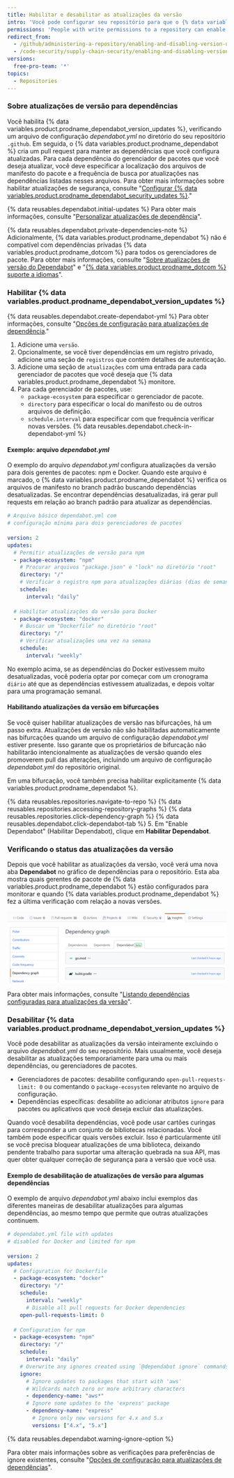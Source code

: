 ```yaml
---
title: Habilitar e desabilitar as atualizações da versão
intro: 'Você pode configurar seu repositório para que o {% data variables.product.prodname_dependabot %} atualize automaticamente os pacotes que você usa.'
permissions: 'People with write permissions to a repository can enable or disable {% data variables.product.prodname_dependabot_version_updates %} for the repository.'
redirect_from:
  - /github/administering-a-repository/enabling-and-disabling-version-updates
  - /code-security/supply-chain-security/enabling-and-disabling-version-updates
versions:
  free-pro-team: '*'
topics:
  - Repositories
---
```

<!--Marketing-LINK: From /features/security/software-supply-chain page "About version updates for dependencies".-->

### Sobre atualizações de versão para dependências

Você habilita {% data variables.product.prodname_dependabot_version_updates %}, verificando um arquivo de configuração *dependabot.yml* no diretório do seu repositório `.github`. Em seguida, o {% data variables.product.prodname_dependabot %} cria um pull request para manter as dependências que você configura atualizadas. Para cada dependência do gerenciador de pacotes que você deseja atualizar, você deve especificar a localização dos arquivos de manifesto do pacote e a frequência de busca por atualizações nas dependências listadas nesses arquivos. Para obter mais informações sobre habilitar atualizações de segurança, consulte "[Configurar {% data variables.product.prodname_dependabot_security_updates %}](/github/managing-security-vulnerabilities/configuring-dependabot-security-updates)."

{% data reusables.dependabot.initial-updates %} Para obter mais informações, consulte "[Personalizar atualizações de dependência](/github/administering-a-repository/customizing-dependency-updates)".

{% data reusables.dependabot.private-dependencies-note %} Adicionalmente, {% data variables.product.prodname_dependabot %} não é compatível com dependências privadas {% data variables.product.prodname_dotcom %} para todos os gerenciadores de pacote. Para obter mais informações, consulte "[Sobre atualizações de versão do Dependabot](/github/administering-a-repository/about-dependabot-version-updates#supported-repositories-and-ecosystems)" e "[{% data variables.product.prodname_dotcom %} suporte a idiomas](/github/getting-started-with-github/github-language-support)".

### Habilitar {% data variables.product.prodname_dependabot_version_updates %}

{% data reusables.dependabot.create-dependabot-yml %} Para obter informações, consulte "[Opções de configuração para atualizações de dependência](/github/administering-a-repository/configuration-options-for-dependency-updates)."
1. Adicione uma `versão`.
1. Opcionalmente, se você tiver dependências em um registro privado, adicione uma seção de `registros` que contém detalhes de autenticação.
1. Adicione uma seção de `atualizações` com uma entrada para cada gerenciador de pacotes que você deseja que {% data variables.product.prodname_dependabot %} monitore.
1. Para cada gerenciador de pacotes, use:
    - `package-ecosystem` para especificar o gerenciador de pacote.
    - `directory` para especificar o local do manifesto ou de outros arquivos de definição.
    - `schedule.interval` para especificar com que frequência verificar novas versões.
{% data reusables.dependabot.check-in-dependabot-yml %}

#### Exemplo: arquivo *dependabot.yml*

O exemplo do arquivo *dependabot.yml* configura atualizações da versão para dois gerentes de pacotes: npm e Docker. Quando este arquivo é marcado, o {% data variables.product.prodname_dependabot %} verifica os arquivos de manifesto no branch padrão buscando dependências desatualizadas. Se encontrar dependências desatualizadas, irá gerar pull requests em relação ao branch padrão para atualizar as dependências.

```yaml
# Arquivo básico dependabot.yml com
# configuração mínima para dois gerenciadores de pacotes

version: 2
updates:
  # Permitir atualizações de versão para npm
  - package-ecosystem: "npm"
    # Procurar arquivos "package.json" e "lock" no diretório "root"
    directory: "/"
    # Verificar o registro npm para atualizações diárias (dias de semana)
    schedule:
      interval: "daily"

  # Habilitar atualizações da versão para Docker
  - package-ecosystem: "docker"
    # Buscar um "Dockerfile" no diretório "root"
    directory: "/"
    # Verificar atualizações uma vez na semana
    schedule:
      interval: "weekly"
```

No exemplo acima, se as dependências do Docker estivessem muito desatualizadas, você poderia optar por começar com um cronograma `diário` até que as dependências estivessem atualizadas, e depois voltar para uma programação semanal.

#### Habilitando atualizações da versão em bifurcações

Se você quiser habilitar atualizações de versão nas bifurcações, há um passo extra. Atualizações de versão não são habilitadas automaticamente nas bifurcações quando um arquivo de configuração *dependabot.yml* estiver presente. Isso garante que os proprietários de bifurcação não habilitarão intencionalmente as atualizações de versão quando eles promoverem pull das alterações, incluindo um arquivo de configuração *dependabot.yml* do repositório original.

Em uma bifurcação, você também precisa habilitar explicitamente {% data variables.product.prodname_dependabot %}.

{% data reusables.repositories.navigate-to-repo %}
{% data reusables.repositories.accessing-repository-graphs %}
{% data reusables.repositories.click-dependency-graph %}
{% data reusables.dependabot.click-dependabot-tab %}
5. Em "Enable Dependabot" (Habilitar Dependabot), clique em **Habilitar Dependabot**.

### Verificando o status das atualizações da versão

Depois que você habilitar as atualizações da versão, você verá uma nova aba **Dependabot** no gráfico de dependências para o repositório. Esta aba mostra quais gerentes de pacote de {% data variables.product.prodname_dependabot %} estão configurados para monitorar e quando {% data variables.product.prodname_dependabot %} fez a última verificação com relação a novas versões.

![Aba de Insights do Repositório, gráfico de dependências, aba Dependabot](/assets/images/help/dependabot/dependabot-tab-view-beta.png)

Para obter mais informações, consulte "[Listando dependências configuradas para atualizações da versão](/github/administering-a-repository/listing-dependencies-configured-for-version-updates)".

### Desabilitar {% data variables.product.prodname_dependabot_version_updates %}

Você pode desabilitar as atualizações da versão inteiramente excluindo o arquivo *dependabot.yml* do seu repositório. Mais usualmente, você deseja desabilitar as atualizações temporariamente para uma ou mais dependências, ou gerenciadores de pacotes.

- Gerenciadores de pacotes: desabilite configurando `open-pull-requests-limit: 0` ou comentando o `package-ecosystem` relevante no arquivo de configuração.
- Dependências específicas: desabilite ao adicionar atributos `ignore` para pacotes ou aplicativos que você deseja excluir das atualizações.

Quando você desabilita dependências, você pode usar cartões curingas para corresponder a um conjunto de bibliotecas relacionadas. Você também pode especificar quais versões excluir. Isso é particularmente útil se você precisa bloquear atualizações de uma biblioteca, deixando pendente trabalho para suportar uma alteração quebrada na sua API, mas quer obter qualquer correção de segurança para a versão que você usa.

#### Exemplo de desabilitação de atualizações de versão para algumas dependências

O exemplo de arquivo *dependabot.yml* abaixo inclui exemplos das diferentes maneiras de desabilitar atualizações para algumas dependências, ao mesmo tempo que permite que outras atualizações continuem.

```yaml
# dependabot.yml file with updates
# disabled for Docker and limited for npm

version: 2
updates:
  # Configuration for Dockerfile
  - package-ecosystem: "docker"
    directory: "/"
    schedule:
      interval: "weekly"
      # Disable all pull requests for Docker dependencies
    open-pull-requests-limit: 0

  # Configuration for npm
  - package-ecosystem: "npm"
    directory: "/"
    schedule:
      interval: "daily"
    # Overwrite any ignores created using `@dependabot ignore` commands
    ignore:
      # Ignore updates to packages that start with 'aws'
      # Wildcards match zero or more arbitrary characters
      - dependency-name: "aws*"
      # Ignore some updates to the 'express' package
      - dependency-name: "express"
        # Ignore only new versions for 4.x and 5.x
        versions: ["4.x", "5.x"]
```

{% data reusables.dependabot.warning-ignore-option %}

Para obter mais informações sobre as verificações para preferências de ignore existentes, consulte "[Opções de configuração para atualizações de dependências](/github/administering-a-repository/configuration-options-for-dependency-updates#ignore)".
